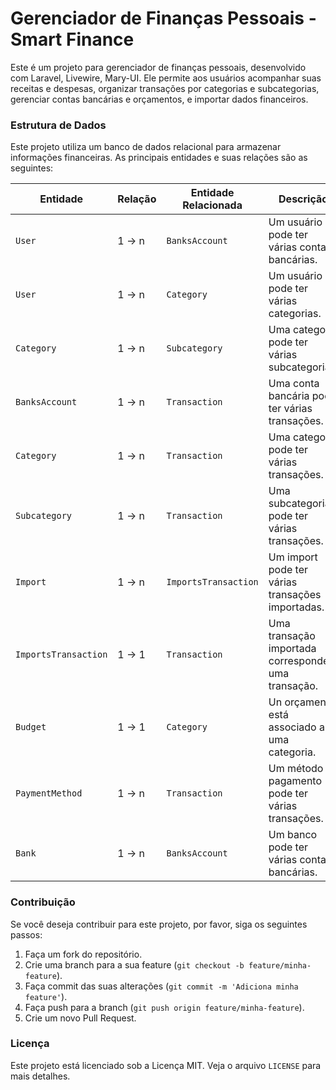 # Gerenciador de Finanças Pessoais - Smart Finance

Este é um projeto para gerenciador de finanças pessoais, desenvolvido com Laravel, Livewire, Mary-UI. Ele permite aos usuários acompanhar suas receitas e despesas, organizar transações por categorias e subcategorias, gerenciar contas bancárias e orçamentos, e importar dados financeiros.

### Estrutura de Dados

Este projeto utiliza um banco de dados relacional para armazenar informações financeiras. As principais entidades e suas relações são as seguintes:

| Entidade        | Relação | Entidade Relacionada | Descrição                                    |
| --------------- | ------- | -------------------- | -------------------------------------------- |
| `User`          | 1 -> n  | `BanksAccount`       | Um usuário pode ter várias contas bancárias.  |
| `User`          | 1 -> n  | `Category`           | Um usuário pode ter várias categorias.       |
| `Category`      | 1 -> n  | `Subcategory`        | Uma categoria pode ter várias subcategorias. |
| `BanksAccount`  | 1 -> n  | `Transaction`        | Uma conta bancária pode ter várias transações.|
| `Category`      | 1 -> n  | `Transaction`        | Uma categoria pode ter várias transações.    |
| `Subcategory`   | 1 -> n  | `Transaction`        | Uma subcategoria pode ter várias transações. |
| `Import`        | 1 -> n  | `ImportsTransaction` | Um import pode ter várias transações importadas.|
| `ImportsTransaction` | 1 -> 1 | `Transaction`     | Uma transação importada corresponde a uma transação. |
| `Budget`        | 1 -> 1  | `Category`           | Un orçamento está associado a uma categoria. |
| `PaymentMethod` | 1 -> n  | `Transaction`        | Um método de pagamento pode ter várias transações. |
| `Bank`          | 1 -> n  | `BanksAccount`       | Um banco pode ter várias contas bancárias.   |

### Contribuição

Se você deseja contribuir para este projeto, por favor, siga os seguintes passos:

1. Faça um fork do repositório.
2. Crie uma branch para a sua feature (`git checkout -b feature/minha-feature`).
3. Faça commit das suas alterações (`git commit -m 'Adiciona minha feature'`).
4. Faça push para a branch (`git push origin feature/minha-feature`).
5. Crie um novo Pull Request.

### Licença

Este projeto está licenciado sob a Licença MIT. Veja o arquivo `LICENSE` para mais detalhes.